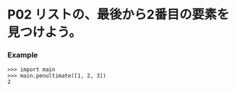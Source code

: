 # P02 リストの、最後から2番目の要素を見つけよう。

### Example
```
>>> import main
>>> main.penultimate([1, 2, 3])
2
```
